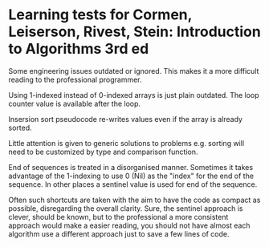 # Learning tests for Cormen, Leiserson, Rivest, Stein: Introduction to Algorithms 3rd ed

Some engineering issues outdated or ignored. This makes it a more difficult reading to
the professional programmer.

Using 1-indexed instead of 0-indexed arrays is just plain outdated. The loop counter value
is available after the loop. 

Insersion sort pseudocode re-writes values even if the array is already sorted.

Little attention is given to generic solutions to problems e.g. sorting will need to
be customized by type and comparison function.

End of sequences is treated in a disorganised manner. Sometimes it takes advantage of the
1-indexing to use 0 (Nil) as the "index" for the end of the sequence. In other places a
sentinel value is used for end of the sequence.

Often such shortcuts are taken with the aim to have the code as compact as possible,
disregarding the overall clarity. Sure, the sentinel approach is clever, should be known,
but to the professional a more consistent approach would make a easier reading, you
should not have almost each algorithm use a different approach just to save a few lines
of code.

